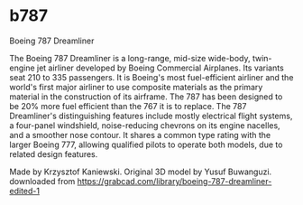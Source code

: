 # b787
Boeing 787 Dreamliner

The Boeing 787 Dreamliner is a long-range, mid-size wide-body, twin-engine jet airliner developed by Boeing Commercial Airplanes. Its variants seat 210 to 335 passengers. It is Boeing's most fuel-efficient airliner and the world's first major airliner to use composite materials as the primary material in the construction of its airframe. The 787 has been designed to be 20% more fuel efficient than the 767 it is to replace. The 787 Dreamliner's distinguishing features include mostly electrical flight systems, a four-panel windshield, noise-reducing chevrons on its engine nacelles, and a smoother nose contour. It shares a common type rating with the larger Boeing 777, allowing qualified pilots to operate both models, due to related design features.

Made by Krzysztof Kaniewski. Original 3D model by Yusuf Buwanguzi. 
downloaded from https://grabcad.com/library/boeing-787-dreamliner-edited-1